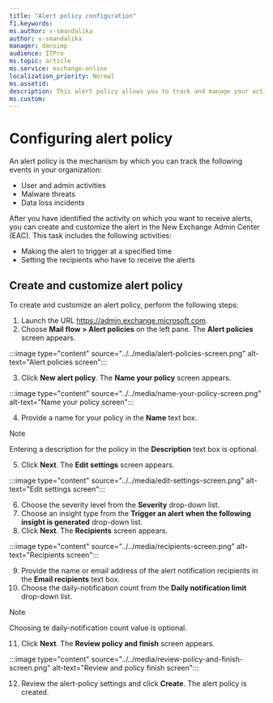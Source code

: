 ```yaml
---
title: "Alert policy configuration"
f1.keywords:
ms.author: v-smandalika
author: v-smandalika
manager: dansimp
audience: ITPro
ms.topic: article
ms.service: exchange-online
localization_priority: Normal
ms.assetid:
description: This alert policy allows you to track and manage your activities. 
ms.custom:
---
```


# Configuring alert policy


An alert policy is the mechanism by which you can track the following events in your organization:

- User and admin activities
- Malware threats
- Data loss incidents

After you have identified the activity on which you want to receive alerts, you can create and customize the alert in the New Exchange Admin Center (EAC). This task includes the following activities:
- Making the alert to trigger at a specified time
- Setting the recipients who have to receive the alerts

## Create and customize alert policy

To create and customize an alert policy, perform the following steps:

1. Launch the URL https://admin.exchange.microsoft.com.
2. Choose **Mail flow > Alert policies** on the left pane. 
   The **Alert policies** screen appears.

:::image type="content" source="../../media/alert-policies-screen.png" alt-text="Alert policies screen":::

3. Click **New alert policy**.
   The **Name your policy** screen appears.

:::image type="content" source="../../media/name-your-policy-screen.png" alt-text="Name your policy screen":::

4. Provide a name for your policy in the **Name** text box.

> [!NOTE]
> Entering a description for the policy in the **Description** text box is optional.

5. Click **Next**.
   The **Edit settings** screen appears.

:::image type="content" source="../../media/edit-settings-screen.png" alt-text="Edit settings screen":::

6. Choose the severity level from the **Severity** drop-down list.
7. Choose an insight type from the **Trigger an alert when the following insight is generated** drop-down list.
8. Click **Next**. 
   The **Recipients** screen appears.

:::image type="content" source="../../media/recipients-screen.png" alt-text="Recipients screen":::

9. Provide the name or email address of the alert notification recipients in the **Email recipients** text box.
10. Choose the daily-notification count from the **Daily notification limit** drop-down list.

> [!NOTE] 
> Choosing te daily-notification count value is optional.

11. Click **Next**.
    The **Review policy and finish** screen appears.

:::image type="content" source="../../media/review-policy-and-finish-screen.png" alt-text="Review and policy finish screen":::

12. Review the alert-policy settings and click **Create**.
    The alert policy is created.

